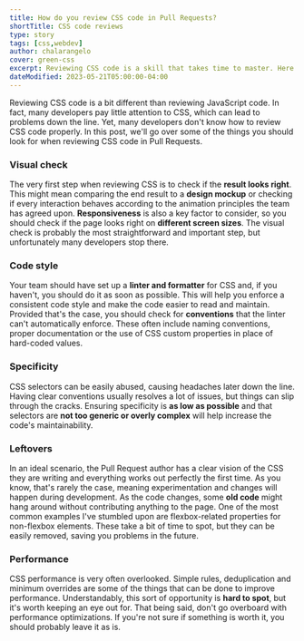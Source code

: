 ```yaml
---
title: How do you review CSS code in Pull Requests?
shortTitle: CSS code reviews
type: story
tags: [css,webdev]
author: chalarangelo
cover: green-css
excerpt: Reviewing CSS code is a skill that takes time to master. Here are some tips from my personal experience to help you get started.
dateModified: 2023-05-21T05:00:00-04:00
---
```


Reviewing CSS code is a bit different than reviewing JavaScript code. In fact, many developers pay little attention to CSS, which can lead to problems down the line. Yet, many developers don't know how to review CSS code properly. In this post, we'll go over some of the things you should look for when reviewing CSS code in Pull Requests.

### Visual check

The very first step when reviewing CSS is to check if the **result looks right**. This might mean comparing the end result to a **design mockup** or checking if every interaction behaves according to the animation principles the team has agreed upon. **Responsiveness** is also a key factor to consider, so you should check if the page looks right on **different screen sizes**. The visual check is probably the most straightforward and important step, but unfortunately many developers stop there.

### Code style

Your team should have set up a **linter and formatter** for CSS and, if you haven't, you should do it as soon as possible. This will help you enforce a consistent code style and make the code easier to read and maintain. Provided that's the case, you should check for **conventions** that the linter can't automatically enforce. These often include naming conventions, proper documentation or the use of CSS custom properties in place of hard-coded values.

### Specificity

CSS selectors can be easily abused, causing headaches later down the line. Having clear conventions usually resolves a lot of issues, but things can slip through the cracks. Ensuring specificity is **as low as possible** and that selectors are **not too generic or overly complex** will help increase the code's maintainability.

### Leftovers

In an ideal scenario, the Pull Request author has a clear vision of the CSS they are writing and everything works out perfectly the first time. As you know, that's rarely the case, meaning experimentation and changes will happen during development. As the code changes, some **old code** might hang around without contributing anything to the page. One of the most common examples I've stumbled upon are flexbox-related properties for non-flexbox elements. These take a bit of time to spot, but they can be easily removed, saving you problems in the future.

### Performance

CSS performance is very often overlooked. Simple rules, deduplication and minimum overrides are some of the things that can be done to improve performance. Understandably, this sort of opportunity is **hard to spot**, but it's worth keeping an eye out for. That being said, don't go overboard with performance optimizations. If you're not sure if something is worth it, you should probably leave it as is.

